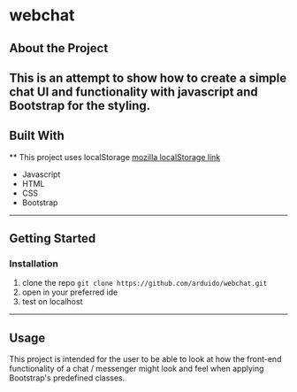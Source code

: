 # webchat

## About the Project

This is an attempt to show how to create a simple chat UI and functionality with javascript and Bootstrap for the styling. 
---
## Built With
** This project uses localStorage [mozilla localStorage link](https://developer.mozilla.org/en-US/docs/Web/API/Window/localStorage)
- Javascript
- HTML
- CSS
- Bootstrap
---
## Getting Started
### Installation
1. clone the repo
`git clone https://github.com/arduido/webchat.git`
2. open in your preferred ide
3. test on localhost
---
## Usage
This project is intended for the user to be able to look at how the front-end functionality of a chat / messenger might look and feel when applying Bootstrap's predefined classes.


